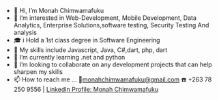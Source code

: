 <ul>
  <li>👋 Hi, I’m Monah Chimwamafuku</li>
  <li>👀 I’m interested in Web-Development, Mobile Development, Data Analytics, Enterprise Solutions,software testing, Security Testing And analysis
</li>
  <li>🎓 i Hold a 1st class degree in Software Engineering</li>
   <li>🧰 My skills include Javascript, Java, C#,dart, php, dart</li>
  <li>🌱 I’m currently learning  .net and python</li>
  <li>💞️ I’m looking to collaborate on any development projects that can help sharpen my skills</li>
   <li>📫 How to reach me ... 📧<a href="mailto:monahchimwamafuku@gmail.com">monahchimwamafuku@gmail.com</a> ☎️ +263 78 250 9556 | <a href="https://www.linkedin.com/in/monah-chimwamafuku-191a731a8"> LinkedIn Profile: Monah Chimwamafuku</a>
</li>
</ul>


